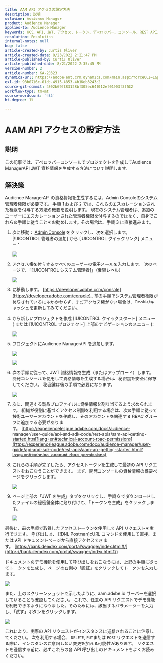 ```yaml
---
title: AAM API アクセスの設定方法
description: 説明
solution: Audience Manager
product: Audience Manager
applies-to: Audience Manager
keywords: KCS、API、JWT、アクセス、トークン、デベロッパー、コンソール、REST API、REST
resolution: Resolution
internal-notes: null
bug: false
article-created-by: Curtis Oliver
article-created-date: 8/23/2022 2:21:47 PM
article-published-by: Curtis Oliver
article-published-date: 8/23/2022 2:35:45 PM
version-number: 2
article-number: KA-20323
dynamics-url: https://adobe-ent.crm.dynamics.com/main.aspx?forceUCI=1&pagetype=entityrecord&etn=knowledgearticle&id=494ec7ea-ee22-ed11-b83e-0022480868ff
exl-id: 93b0716c-01dc-4915-8853-4b16eb3243d2
source-git-commit: 4702b69f883128bf305ec64f012ef01903f3f582
workflow-type: tm+mt
source-wordcount: '483'
ht-degree: 1%

---
```


# AAM API アクセスの設定方法

## 説明

この記事では、デベロッパーコンソールでプロジェクトを作成してAudience ManagerAPI JWT 資格情報を生成する方法について説明します。

## 解決策

Audience ManagerAPI の資格情報を生成するには、Admin Consoleのシステム管理者権限が必要です。 手順 1 および 2 では、これらのエスカレーションされた権限を付与する方法の概要を説明します。 現在のシステム管理者は、追加のユーザーにエスカレーションされた管理者権限を付与するのではなく、自身でこれらの手順に従うことをお勧めします。その場合は、手順 3 に直接進みます。

1. 次に移動： [Admin Console](https://adminconsole.adobe.com/) をクリックし、次を選択します。 [!UICONTROL 管理者の追加] から [!UICONTROL クイックリンク] メニュー：

   ![](assets/27c759f0-4418-ed11-b83e-0022480868ff.png)

1. アクセス権を付与するすべてのユーザーの電子メールを入力します。 次のページで、「[!UICONTROL システム管理者]」（権限レベル）

   ![](assets/4eaf764b-4518-ed11-b83e-0022480868ff.png)

1. に移動します。 [https://developer.adobe.com/console](https://developer.adobe.com/console) . 前の手順でシステム管理者権限が付与されているにもかかわらず、まだアクセス権がない場合は、Cookie/キャッシュを更新してみてください。

1. から新しいプロジェクトを作成 [!UICONTROL クイックスタート] メニュー ( または [!UICONTROL プロジェクト] 上部のナビゲーションのメニュー ):

   ![](assets/363a9d79-1418-ed11-b83e-0022480868ff.png)

1. プロジェクトにAudience ManagerAPI を追加します。

   ![](assets/a06e1ebd-1418-ed11-b83e-0022480868ff.png)

   ![](assets/26768505-1518-ed11-b83e-0022480868ff.png)

1. 次の手順に従って、JWT 資格情報を生成（またはアップロード）します。 開発コンソールを使用して資格情報を生成する場合は、秘密鍵を安全に保存してください。 秘密鍵は後の手順で必要になります。 

   ![](assets/d7e73a64-1518-ed11-b83e-0022480868ff.png)

1. 次に、関連する製品プロファイルに資格情報を割り当てるよう求められます。 組織が役割に基づくアクセス制御を利用する場合は、次の手順に従って技術ユーザーアカウントを作成し、そのアカウントを関連する RBAC グループに追加する必要があります。 [https://experienceleague.adobe.com/docs/audience-manager/user-guide/api-and-sdk-code/rest-apis/aam-api-getting-started.html?lang=en#technical-account-rbac-permissions](https://experienceleague.adobe.com/docs/audience-manager/user-guide/api-and-sdk-code/rest-apis/aam-api-getting-started.html?lang=en#technical-account-rbac-permissions)

1. これらの手順が完了したら、アクセストークンを生成して最初の API リクエストをおこなうことができます。 まず、開発コンソールの資格情報の概要ページをクリックします。

   ![](assets/f9ef434b-ef22-ed11-b83e-0022480868ff.png)

1. ページ上部の「JWT を生成」タブをクリックし、手順 6 でダウンロードしたファイルの秘密鍵全体に貼り付けて、「トークンを生成」をクリックします。

   ![](assets/54d65c8d-ef22-ed11-b83e-0022480868ff.png)

最後に、前の手順で取得したアクセストークンを使用して API リクエストを実行できます。 呼び出しは、 [!DNL Postman]cURL コマンドを使用して直接、または API ドキュメントページから直接アクセスできます。 [https://bank.demdex.com/portal/swagger/index.html#/](https://bank.demdex.com/portal/swagger/index.html#/)

ドキュメントのデモ機能を使用して呼び出しをおこなうには、上記の手順に従ってトークンを生成し、ページの右側の「認証」をクリックしてトークンを入力します。

![](assets/ba540b4f-f022-ed11-b83e-0022480868ff.png)

また、上のスクリーンショットで示したように、aam.adobe.io サーバーを選択していることも確認してください。 これで、任意の API リクエストでデモ機能を利用できるようになりました。そのためには、該当するパラメーターを入力し、「試す」ボタンをクリックします。

![](assets/0ef8197f-f022-ed11-b83e-0022480868ff.png)

これにより、実際の API リクエストがインスタンスに送信されることに注意してください。 次を利用する場合、 `DELETE`, `PUT`または `POST` リクエストを送信する際に、インスタンスに意図しない変更を加える可能性があります。 リクエストを送信する前に、必ずこれらの各 API 呼び出しのドキュメントをよくお読みください。
